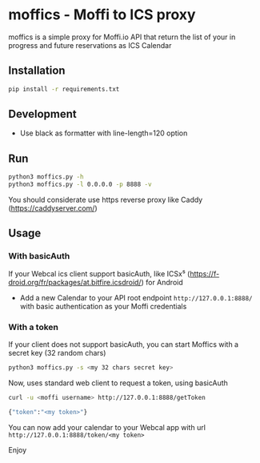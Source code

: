 # moffics - Moffi to ICS proxy

moffics is a simple proxy for Moffi.io API that return the list of your in progress and future reservations as ICS Calendar

## Installation

```bash
pip install -r requirements.txt
```

## Development

- Use black as formatter with line-length=120 option

## Run

```bash
python3 moffics.py -h
python3 moffics.py -l 0.0.0.0 -p 8888 -v
```

You should considerate use https reverse proxy like Caddy (https://caddyserver.com/)

## Usage

### With basicAuth

If your Webcal ics client support basicAuth, like ICSx⁵ (https://f-droid.org/fr/packages/at.bitfire.icsdroid/) for Android 

- Add a new Calendar to your API root endpoint `http://127.0.0.1:8888/` with basic authentication as your Moffi credentials

### With a token

If your client does not support basicAuth, you can start Moffics with a secret key (32 random chars)
```bash
python3 moffics.py -s <my 32 chars secret key>
```
Now, uses standard web client to request a token, using basicAuth
```bash
curl -u <moffi username> http://127.0.0.1:8888/getToken

{"token":"<my token>"}
```

You can now add your calendar to your Webcal app with url `http://127.0.0.1:8888/token/<my token>`

Enjoy
